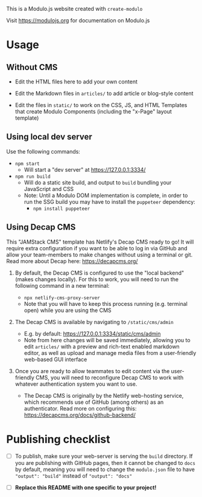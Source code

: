 This is a Modulo.js website created with `create-modulo`

Visit <https://modulojs.org> for documentation on Modulo.js

# Usage

## Without CMS

- Edit the HTML files here to add your own content

- Edit the Markdown files in `articles/` to add article or blog-style content

- Edit the files in `static/` to work on the CSS, JS, and HTML Templates that
  create Modulo Components (including the "x-Page" layout template)


## Using local dev server

Use the following commands:

- `npm start`
    - Will start a "dev server" at https://127.0.0.1:3334/
- `npm run build`
    - Will do a static site build, and output to `build` bundling your
      JavaScript and CSS
    - Note: Until a Modulo DOM implementation is complete, in order to run the
      SSG build you may have to install the `puppeteer` dependency:
        - `npm install puppeteer`


## Using Decap CMS

This "JAMStack CMS" template has Netlify's Decap CMS ready to go! It will
require extra configuration if you want to be able to log in via GitHub and
allow your team-members to make changes without using a terminal or git. Read
more about Decap here:  <https://decapcms.org/>

1. By default, the Decap CMS is configured to use the "local backend" (makes
changes locally). For this to work, you will need to run the following command
in a new terminal:
    - `npx netlify-cms-proxy-server`
    - Note that you will have to keep this process running (e.g. terminal open)
      while you are using the CMS

2. The Decap CMS is available by navigating to `/static/cms/admin`
    - E.g. by default: <https://127.0.0.1:3334/static/cms/admin>
    - Note from here changes will be saved immediately, allowing you to edit
      `articles/` with a preview and rich-text enabled markdown editor, as well
      as upload and manage media files from a user-friendly web-based GUI
      interface

3. Once you are ready to allow teammates to edit content via the user-friendly
CMS, you will need to reconfigure Decap CMS to work with whatever
authentication system you want to use.
    - The Decap CMS is originally by the Netlify web-hosting service, which
      recommends use of GitHub (among others) as an authenticator. Read more on
      configuring this: <https://decapcms.org/docs/github-backend/>



# Publishing checklist

* [ ] To publish, make sure your web-server is serving the `build` directory.
  If you are publishing with GitHub pages, then it cannot be changed to `docs`
  by default, meaning you will need to change the `modulo.json` file to have
  `"output": "build"` instead of `"output": "docs"`

* [ ] **Replace this README with one specific to your project!**
